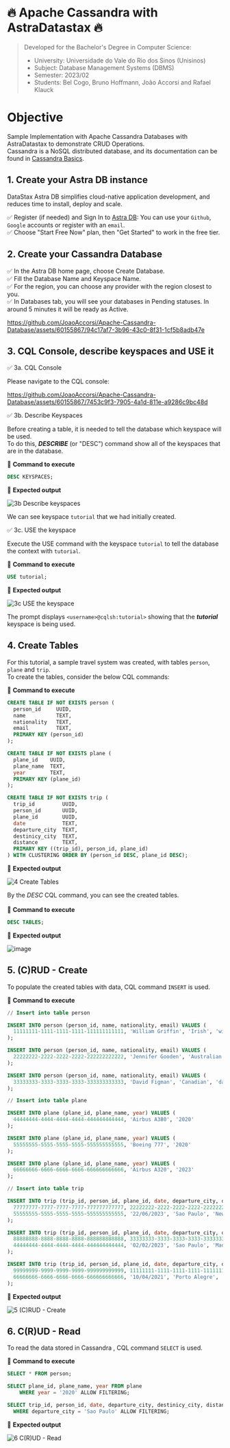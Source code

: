 # 🔥 Apache Cassandra with AstraDatastax 🔥

> Developed for the Bachelor's Degree in Computer Science:
> - University: Universidade do Vale do Rio dos Sinos (Unisinos)
> - Subject: Database Management Systems (DBMS)
> - Semester: 2023/02
> - Students: Bel Cogo, Bruno Hoffmann, João Accorsi and Rafael Klauck

# Objective

Sample Implementation with Apache Cassandra Databases with AstraDatastax to demonstrate CRUD Operations.  
Cassandra is a NoSQL distributed database, and its documentation can be found in [Cassandra Basics](https://cassandra.apache.org/_/cassandra-basics.html).

## 1. Create your Astra DB instance
DataStax Astra DB simplifies cloud-native application development, and reduces time to install, deploy and scale.

✅ Register (if needed) and Sign In to [Astra DB](https://astra.datastax.com): You can use your `Github`, `Google` accounts or register with an `email`.  <br />
✅ Choose "Start Free Now" plan, then "Get Started" to work in the free tier.

## 2. Create your Cassandra Database

✅ In the Astra DB home page, choose Create Database.  <br />
✅ Fill the Database Name and Keyspace Name.  <br />
✅ For the region, you can choose any provider with the region closest to you.  <br />
✅ In Databases tab, you will see your databases in Pending statuses. In around 5 minutes it will be ready as Active.

https://github.com/JoaoAccorsi/Apache-Cassandra-Database/assets/60155867/94c17af7-3b96-43c0-8f31-1cf5b8adb47e

## 3. CQL Console, describe keyspaces and USE it

✅ 3a. CQL Console

Please navigate to the CQL console:

https://github.com/JoaoAccorsi/Apache-Cassandra-Database/assets/60155867/7453c9f3-7905-4a1d-811e-a9286c9bc48d

✅ 3b. Describe Keyspaces

Before creating a table, it is needed to tell the database which keyspace will be used. <br />
To do this, **_DESCRIBE_** (or "DESC") command show all of the keyspaces that are in the database. 

📘 **Command to execute**
```sql
DESC KEYSPACES;
```
📗 **Expected output**

![3b  Describe keyspaces](https://github.com/JoaoAccorsi/Apache-Cassandra-Database/assets/60155867/8b28e075-edd1-46ad-a441-fe03c9659a30)

We can see keyspace `tutorial` that we had initially created.

✅ 3c. USE the keyspace

Execute the USE command with the keyspace `tutorial` to tell the database the context with `tutorial`.

📘 **Command to execute**
```sql
USE tutorial;
```

📗 **Expected output**

![3c  USE the keyspace](https://github.com/JoaoAccorsi/Apache-Cassandra-Database/assets/60155867/4aab2f88-975c-4e6b-bd28-b0a8453f37e9)

The prompt displays ```<username>@cqlsh:tutorial>``` showing that the **_tutorial_** keyspace is being used. 

## 4. Create Tables

For this tutorial, a sample travel system was created, with tables `person`, `plane` and `trip`. <br />
To create the tables, consider the below CQL commands:

📘 **Command to execute**

```sql
CREATE TABLE IF NOT EXISTS person ( 
  person_id     UUID,
  name          TEXT,
  nationality   TEXT,	
  email         TEXT,
  PRIMARY KEY (person_id)
);

CREATE TABLE IF NOT EXISTS plane ( 
  plane_id    UUID,
  plane_name  TEXT, 
  year        TEXT,
  PRIMARY KEY (plane_id)
);

CREATE TABLE IF NOT EXISTS trip ( 
  trip_id         UUID, 
  person_id       UUID,
  plane_id        UUID,
  date            TEXT,     
  departure_city  TEXT,
  destinicy_city  TEXT,
  distance        TEXT,
  PRIMARY KEY ((trip_id), person_id, plane_id)
) WITH CLUSTERING ORDER BY (person_id DESC, plane_id DESC);
```

📗 **Expected output**

![4  Create Tables](https://github.com/JoaoAccorsi/Apache-Cassandra-Database/assets/60155867/9ea8b774-bab8-4c4a-831b-a4fae8c9f182)

By the _DESC_ CQL command, you can see the created tables. <br /> <br />
📘 **Command to execute**
```sql
DESC TABLES;
```

📗 **Expected output**

![image](https://github.com/JoaoAccorsi/Apache-Cassandra-Database/assets/60155867/35b7328b-c503-4110-819d-c5d62442a1bb)

## 5. (C)RUD - Create
To populate the created tables with data, CQL command `INSERT` is used.

📘 **Command to execute**
```sql
// Insert into table person

INSERT INTO person (person_id, name, nationality, email) VALUES (
  11111111-1111-1111-1111-111111111111, 'William Griffin', 'Irish', 'william.griffin@gmail.com'
);

INSERT INTO person (person_id, name, nationality, email) VALUES (
  22222222-2222-2222-2222-222222222222, 'Jennifer Gooden', 'Australian', 'jennifer.gooden@gmail.com'
);

INSERT INTO person (person_id, name, nationality, email) VALUES (
  33333333-3333-3333-3333-333333333333, 'David Figman', 'Canadian', 'david.figman@gmail.com'
);

// Insert into table plane

INSERT INTO plane (plane_id, plane_name, year) VALUES (
  44444444-4444-4444-4444-444444444444, 'Airbus A380', '2020'
);

INSERT INTO plane (plane_id, plane_name, year) VALUES (
  55555555-5555-5555-5555-555555555555, 'Boeing 777', '2020'
);

INSERT INTO plane (plane_id, plane_name, year) VALUES (
  66666666-6666-6666-6666-666666666666, 'Airbus A320', '2023'
);

// Insert into table trip

INSERT INTO trip (trip_id, person_id, plane_id, date, departure_city, destinicy_city, distance) VALUES (
  77777777-7777-7777-7777-777777777777, 22222222-2222-2222-2222-222222222222, 
  55555555-5555-5555-5555-555555555555, '22/06/2023', 'Sao Paulo', 'New York', '7.681 km'
);

INSERT INTO trip (trip_id, person_id, plane_id, date, departure_city, destinicy_city, distance) VALUES (
  88888888-8888-8888-8888-888888888888, 33333333-3333-3333-3333-333333333333, 
  44444444-4444-4444-4444-444444444444, '02/02/2023', 'Sao Paulo', 'Madrid', '8.380 km' 
);

INSERT INTO trip (trip_id, person_id, plane_id, date, departure_city, destinicy_city, distance) VALUES (
  99999999-9999-9999-9999-999999999999, 11111111-1111-1111-1111-111111111111, 
  66666666-6666-6666-6666-666666666666, '10/04/2021', 'Porto Alegre', 'Curitiba', '751 km' 
);
```
📗 **Expected output**

![5  (C)RUD - Create](https://github.com/JoaoAccorsi/Apache-Cassandra-Database/assets/60155867/de3a0c4f-260a-40cf-ae10-fdb15ff1b4af)

## 6. C(R)UD - Read
To read the data stored in Cassandra , CQL command `SELECT` is used.

📘 **Command to execute**
```sql
SELECT * FROM person;

SELECT plane_id, plane_name, year FROM plane 
	WHERE year = '2020' ALLOW FILTERING;

SELECT trip_id, person_id, date, departure_city, destinicy_city, distance FROM trip
  WHERE departure_city = 'Sao Paulo' ALLOW FILTERING;

```
📗 **Expected output**

![6  C(R)UD - Read](https://github.com/JoaoAccorsi/Apache-Cassandra-Database/assets/60155867/520a2011-c8a1-4e1c-80c7-0ebe9fbfd490)

